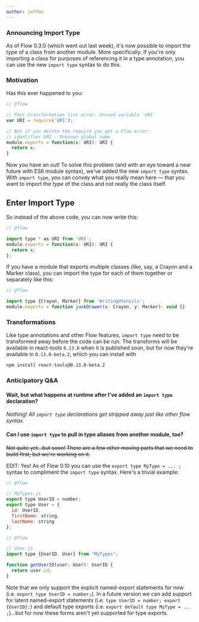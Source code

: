 ```yaml
---
author: jeffmo 
---
```


### Announcing Import Type

As of Flow 0.3.0 (which went out last week), it's now possible to import the type of a class from another module. More specifically: If you're only importing a class for purposes of referencing it in a type annotation, you can use the new `import type` syntax to do this.

### Motivation

Has this ever happened to you:

```JavaScript
// @flow

// Post-transformation lint error: Unused variable 'URI'
var URI = require('URI');

// But if you delete the require you get a Flow error: 
// identifier URI - Unknown global name
module.exports = function(x: URI): URI {
  return x;
}
```

Now you have an out! To solve this problem (and with an eye toward a near future with ES6 module syntax), we've added the new `import type` syntax.  With `import type`, you can convey what you really mean here — that you want to import the *type* of the class and not really the class itself.

<!--truncate-->

## Enter Import Type

So instead of the above code, you can now write this:

```JavaScript
// @flow

import type * as URI from 'URI';
module.exports = function(x: URI): URI { 
  return x; 
};
```

If you have a module that exports multiple classes (like, say, a Crayon and a Marker class), you can import the type for each of them together or separately like this:

```JavaScript
// @flow

import type {Crayon, Marker} from 'WritingUtensils';
module.exports = function junkDrawer(x: Crayon, y: Marker): void {}
```

### Transformations

Like type annotations and other Flow features, `import type` need to be transformed away before the code can be run. The transforms will be available in react-tools `0.13.0` when it is published soon, but for now they're available in `0.13.0-beta.2`, which you can install with 

```bash
npm install react-tools@0.13.0-beta.2
```

### Anticipatory Q&A

#### **Wait, but what happens at runtime after I've added an `import type` declaration?**
*Nothing! All `import type` declarations get stripped away just like other flow syntax.*

#### **Can I use `import type` to pull in type aliases from another module, too?**
<del>Not quite yet...but soon! There are a few other moving parts that we need to build first, but we're working on it.</del>

EDIT: Yes! As of Flow 0.10 you can use the `export type MyType = ... ;` syntax to compliment the `import type` syntax. Here's a trivial example:

```javascript
// @flow

// MyTypes.js
export type UserID = number;
export type User = {
  id: UserID,
  firstName: string,
  lastName: string
};
```

```javascript
// @flow

// User.js
import type {UserID, User} from "MyTypes";

function getUserID(user: User): UserID {
  return user.id;
}
```

Note that we only support the explicit named-export statements for now (i.e. `export type UserID = number;`). In a future version we can add support for latent named-export statements (i.e. `type UserID = number; export {UserID};`) and default type exports (i.e.  `export default type MyType = ... ;`)...but for now these forms aren't yet supported for type exports.

